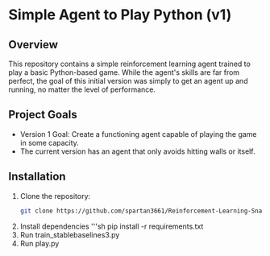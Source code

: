 # Simple Agent to Play Python (v1)

## Overview
This repository contains a simple reinforcement learning agent trained to play a basic Python-based game. 
While the agent's skills are far from perfect, the goal of this initial version was simply to get an agent up and running, no matter the level of performance.

## Project Goals
- Version 1 Goal: Create a functioning agent capable of playing the game in some capacity.
- The current version has an agent that only avoids hitting walls or itself.

## Installation
1. Clone the repository:
   ```sh
   git clone https://github.com/spartan3661/Reinforcement-Learning-Snake.git
2. Install dependencies
   '''sh
   pip install -r requirements.txt
4. Run train_stablebaselines3.py
5. Run play.py
